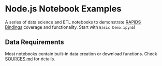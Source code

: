 # Node.js Notebook Examples
A series of data science and ETL notebooks to demonstrate [RAPIDS Bindings](https://github.com/rapidsai/node/blob/main/BINDINGS.md) coverage and functionality. Start with `Basic Demo.ipynb`!

## Data Requirements
Most notebooks contain built-in data creation or download functions. Check [SOURCES.md](https://github.com/rapidsai/node/blob/main/modules/cudf/notebooks/SOURCES.md) for details.
